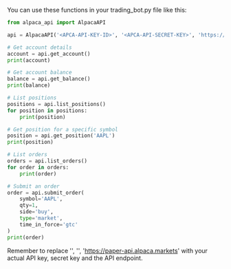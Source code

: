 You can use these functions in your trading_bot.py file like this:

```python
from alpaca_api import AlpacaAPI

api = AlpacaAPI('<APCA-API-KEY-ID>', '<APCA-API-SECRET-KEY>', 'https://paper-api.alpaca.markets')

# Get account details
account = api.get_account()
print(account)

# Get account balance
balance = api.get_balance()
print(balance)

# List positions
positions = api.list_positions()
for position in positions:
    print(position)

# Get position for a specific symbol
position = api.get_position('AAPL')
print(position)

# List orders
orders = api.list_orders()
for order in orders:
    print(order)

# Submit an order
order = api.submit_order(
    symbol='AAPL',
    qty=1,
    side='buy',
    type='market',
    time_in_force='gtc'
)
print(order)
```

Remember to replace '<APCA-API-KEY-ID>', '<APCA-API-SECRET-KEY>', 'https://paper-api.alpaca.markets' with your actual API key, secret key and the API endpoint.
